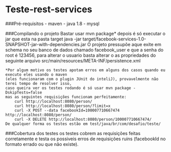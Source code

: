 Teste-rest-services
===================
###Pré-requisitos
    - maven
    - java 1.8
    - mysql

###Compilando o projeto
    Bastar usar mvn package*
    depois é só executar o jar que esta na pasta target
    java -jar target/facebook-services-1.0-SNAPSHOT-jar-with-dependencies.jar
    O projeto pressupõe aque exite em schema no seu banco de dados chamado facebook_user e que a senha do root é 123456,
    para alterar o usuario basta alterar o as propriedades do seguinte arquivo src/main/resources/META-INF/persistence.xml
    
    *Por algum motivo os testes apotam erros em alguns dos casos quando eu executo eles usando o maven
    (eles funcionaram com o plugin JUnit do inteliJ), provavelmente não terei tempo de resolver isso,
    caso queira ver os testes rodando é só usar mvn package -DskipTests=false
    mas as seguintes requisições funcionam perfeitamente:
        curl http://localhost:8080/person/
        curl http://localhost:8080/person/?limit=x
        curl -X POST --data facebookId=100007710667474 http://localhost:8080/person/
        curl -X DELETE http://localhost:8080/person/100007710667474/
    De qualquer forma os testes estão em test/java/br/com/desafio/teste/

###Cobertura dos testes
    os testes cobrem as requisições feitas corretamente
    e testa os possiveis erros de requisições ruins (facebookId no formato errado ou que não existe).


